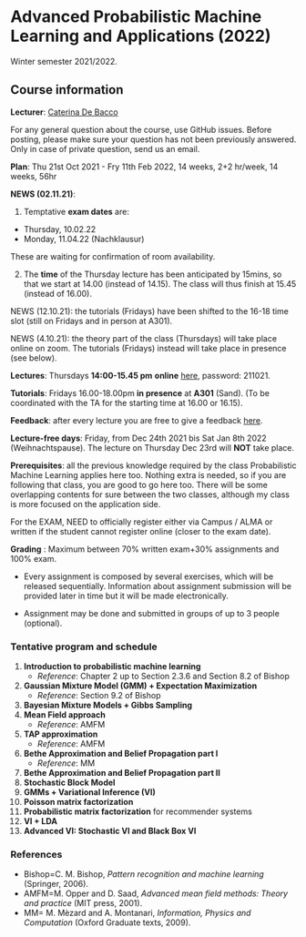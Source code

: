 # Advanced Probabilistic Machine Learning and Applications (2022)

  Winter semester 2021/2022.
  
## Course information

**Lecturer**:  [Caterina De Bacco](https://www.cdebacco.com/)

For any general question about the course, use GitHub issues. Before posting, please make sure your question has not been previously answered. Only in case of private question, send us an email. 

**Plan**:  Thu 21st Oct  2021 - Fry 11th Feb 2022, 14 weeks, 2+2 hr/week, 14 weeks, 56hr

**NEWS (02.11.21)**: 
1. Temptative **exam dates** are: 
- Thursday, 10.02.22 
- Monday, 11.04.22 (Nachklausur)  

These are waiting for confirmation of room availability.  

2. The **time** of the Thursday lecture has been anticipated by 15mins, so that we start at 14.00 (instead of 14.15). The class will thus finish at 15.45 (instead of 16.00). 

NEWS (12.10.21): the tutorials (Fridays) have been shifted to the 16-18 time slot (still on Fridays and in person at A301).

NEWS (4.10.21): the theory part of the class (Thursdays) will take place online on zoom. The tutorials (Fridays) instead will take place in presence (see below).

**Lectures**:  Thursdays **14:00-15.45 pm**  **online** [here](https://zoom.us/j/94529176606?pwd=cjNVTitKOGV5V0o3UUJabDhGSDZJZz09), password: 211021. 

**Tutorials**: Fridays 16.00-18.00pm **in presence** at **A301** (Sand). (To be coordinated with the TA for the starting time at 16.00 or 16.15).

**Feedback**: after every lecture you are free to give a feedback [here](https://forms.gle/PFRDSzqCtPphg1E18).

**Lecture-free days**: Friday, from Dec 24th 2021 bis Sat Jan 8th 2022 (Weihnachtspause). The lecture on Thursday Dec 23rd will **NOT** take place.   

**Prerequisites**: all the previous knowledge required by the class Probabilistic Machine Learning applies here too. Nothing extra is needed, so if you are following that class, you are good to go here too.
There will be some overlapping contents for sure between the two classes, although my class is more focused on the application side.

For the EXAM, NEED to officially register  either via Campus / ALMA or written if the student cannot register online (closer to the exam date).  

**Grading** : Maximum between 70\% written exam+30\% assignments and 100\% exam.   

* Every assignment is composed by several exercises, which will be released sequentially. Information about assignment submission will be provided later in time but it will be made electronically. 

* Assignment may be done and submitted in groups of up to 3 people (optional). 

### Tentative program and schedule

 1.  **Introduction to probabilistic machine learning** 
     * _Reference_: Chapter 2 up to Section 2.3.6 and Section 8.2 of Bishop	
2.  **Gaussian Mixture Model (GMM) + Expectation Maximization** 
    * _Reference_: Section 9.2 of Bishop 
3.  **Bayesian Mixture Models + Gibbs Sampling** 
4.  **Mean Field approach** 
    * _Reference_: AMFM
5.  **TAP approximation** 
    * _Reference_: AMFM
6.  **Bethe Approximation and Belief Propagation part I** 
    * _Reference_: MM  
7. **Bethe Approximation and Belief Propagation part II** 
8. **Stochastic Block Model**  
9. **GMMs + Variational Inference (VI)** 
10. **Poisson matrix factorization**
11. **Probabilistic matrix factorization** for recommender systems
12. **VI + LDA** 
13. **Advanced VI: Stochastic VI and Black Box VI** 
    

### References

* Bishop=C. M. Bishop, _Pattern recognition and machine learning_ (Springer, 2006).
* AMFM=M. Opper and D. Saad, _Advanced mean field methods: Theory and practice_ (MIT press, 2001).
* MM= M. Mèzard and A. Montanari, _Information, Physics and Computation_ (Oxford Graduate texts, 2009).
